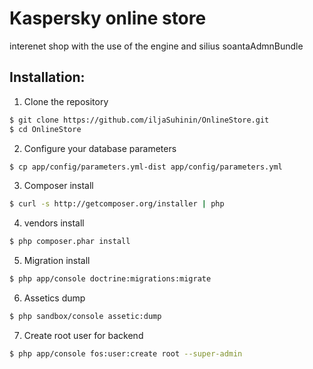 Kaspersky online store
========================
interenet shop with the use of the engine and silius soantaAdmnBundle

Installation:
------------------------
1. Clone the repository

``` bash
$ git clone https://github.com/iljaSuhinin/OnlineStore.git
$ cd OnlineStore
```
2. Configure your database parameters

``` bash
$ cp app/config/parameters.yml-dist app/config/parameters.yml
```
3. Composer install

``` bash
$ curl -s http://getcomposer.org/installer | php
```
4. vendors install

``` bash
$ php composer.phar install
```
5. Migration install

``` bash
$ php app/console doctrine:migrations:migrate
```
6. Assetics dump

``` bash
$ php sandbox/console assetic:dump
```

7. Create root user for backend

``` bash
$ php app/console fos:user:create root --super-admin
```
